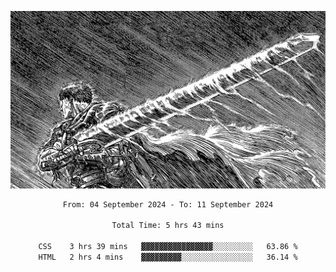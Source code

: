 <!-- Profile image -->
<p align="center">
 <img src="assets/bpD2ohb.png" width="1080px">
</p>
<!-- Profile image end -->

<div align="center">
<!--START_SECTION:waka-->

```txt
From: 04 September 2024 - To: 11 September 2024

Total Time: 5 hrs 43 mins

CSS    3 hrs 39 mins   ▓▓▓▓▓▓▓▓▓▓▓▓▓▓▓▓░░░░░░░░░   63.86 %
HTML   2 hrs 4 mins    ▓▓▓▓▓▓▓▓▓░░░░░░░░░░░░░░░░   36.14 %
```

<!--END_SECTION:waka-->
</div>
